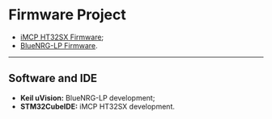 # Firmware Project

* [iMCP HT32SX Firmware](HT32SX_Firmware/AT_Commands);
* [BlueNRG-LP Firmware](Vaccine_Tracker_BLE).

<hr>

## Software and IDE

* **Keil uVision:** BlueNRG-LP development;
* **STM32CubeIDE:** iMCP HT32SX development.

